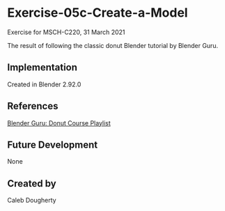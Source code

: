 # Exercise-05c-Create-a-Model

Exercise for MSCH-C220, 31 March 2021

The result of following the classic donut Blender tutorial by Blender Guru.

## Implementation
Created in Blender 2.92.0

## References
[Blender Guru: Donut Course Playlist](https://www.youtube.com/watch?v=NyJWoyVx_XI&list=PLjEaoINr3zgEq0u2MzVgAaHEBt--xLB6U)

## Future Development
None

## Created by 
Caleb Dougherty
